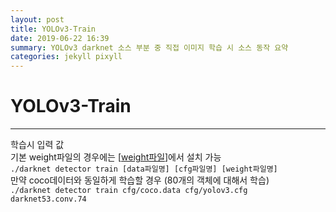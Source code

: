 ```yaml
---
layout: post
title: YOLOv3-Train
date: 2019-06-22 16:39
summary: YOLOv3 darknet 소스 부분 중 직접 이미지 학습 시 소스 동작 요약
categories: jekyll pixyll
---
```

# YOLOv3-Train
---
학습시 입력 값  
기본 weight파일의 경우에는  [[weight파일](http://pjreddie.com/media/files/darknet53.conv.74)]에서 설치 가능  
``./darknet detector train [data파일명] [cfg파일명] [weight파일명] ``  
만약 coco데이터와 동일하게 학습할 경우 (80개의 객체에 대해서 학습)  
``./darknet detector train cfg/coco.data cfg/yolov3.cfg darknet53.conv.74``
